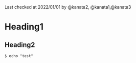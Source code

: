 Last checked at 2022/01/01 by @kanata2, @kanata1,@kanata3

# Heading1

## Heading2

```
$ echo "test"
```
